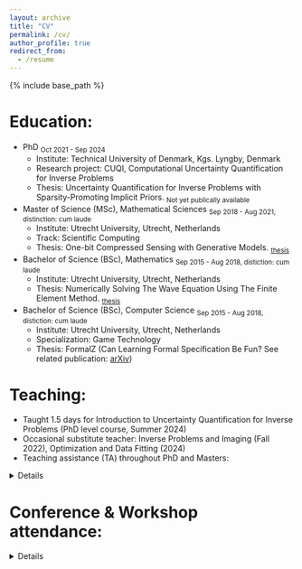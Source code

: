 ```yaml
---
layout: archive
title: "CV"
permalink: /cv/
author_profile: true
redirect_from:
  - /resume
---
```


{% include base_path %}


Education:
======
- PhD <sub>Oct 2021 - Sep 2024</sub>
  - Institute: Technical University of Denmark, Kgs. Lyngby, Denmark
  - Research project: CUQI, Computational Uncertainty Quantification for Inverse Problems
  - Thesis: Uncertainty Quantification for Inverse Problems with Sparsity-Promoting Implicit Priors. <sub>Not yet publically available</sub>
- Master of Science (MSc), Mathematical Sciences <sub>Sep 2018 - Aug 2021, distinction: cum laude</sub>
  - Institute: Utrecht University, Utrecht, Netherlands
  - Track: Scientific Computing
  - Thesis: One-bit Compressed Sensing with Generative Models. <sub>[thesis](https://studenttheses.uu.nl/bitstream/handle/20.500.12932/41296/Master_thesis_Jasper_Everink.pdf)</sub>
- Bachelor of Science (BSc), Mathematics <sub>Sep 2015 - Aug 2018, distiction: cum laude</sub>
  - Institute: Utrecht University, Utrecht, Netherlands
  - Thesis: Numerically Solving The Wave Equation Using The Finite Element Method. <sub>[thesis](https://studenttheses.uu.nl/bitstream/handle/20.500.12932/29861/thesis.pdf)</sub>
- Bachelor of Science (BSc), Computer Science <sub>Sep 2015 - Aug 2018, distiction: cum laude</sub>
  - Institute: Utrecht University, Utrecht, Netherlands
  - Specialization: Game Technology
  - Thesis: FormalZ (Can Learning Formal Specification Be Fun? See related publication: [arXiv](https://arxiv.org/abs/1903.00334))

Teaching:
======
- Taught 1.5 days for Introduction to Uncertainty Quantification for Inverse Problems (PhD level course, Summer 2024)
- Occasional substitute teacher: Inverse Problems and Imaging (Fall 2022), Optimization and Data Fitting (2024)
- Teaching assistance (TA) throughout PhD and Masters: 
<details><small>
  <pre>
  - During PhD:
    - Mathematical Software Programming (Fall 2022, Fall 2023) 
    - Optimization and Data Fitting (Fall 2022)
  - During Masters:
    - Numerical Mathematics (Fall 2018, Fall 2019, Fall 2020)
    - Calculus and Linear Algebra 1 & 2 (Fall 2020)
    - Stochastic Processes (Spring 2020)
  </pre></small>
</details>

Conference & Workshop attendance:
======
<details>
    <small><pre>
    - 2024:
      - Conference Talk: Inverse Days (Finland)
      - Workshop Talk: Uncertainty Quantification for Inverse Problems and Imaging (UQIPI24, United Kingdom)
      - Conference Talk: SIAM Conference on Uncertainty Quantification (UQ24, Italy)
    - 2023:
      - Conference Talk: Inverse Days (Finland)
      - Poster: Computational Mathematics for Data Science (CMDS, Denmark)
      - Conference Talk: Applied Inverse Problems (AIP23, Germany)
      - Conference Talk: SIAM Conference on Computational Science and Engineering (CSE23, Netherlands)
    - 2022:
      - Short Talk: Inverse Days (Finland)
      - Workshop Talk: Imaging with Uncertainty Quantification (IUQ22, Denmark)
      - Conference Talk: SIAM Conference on Imaging Science (IS22, virtual)
    </pre></small>
</details>